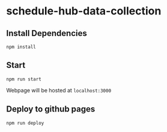 # schedule-hub-data-collection

## Install Dependencies

`npm install`

## Start

`npm run start`

Webpage will be hosted at `localhost:3000`

## Deploy to github pages

`npm run deploy`
